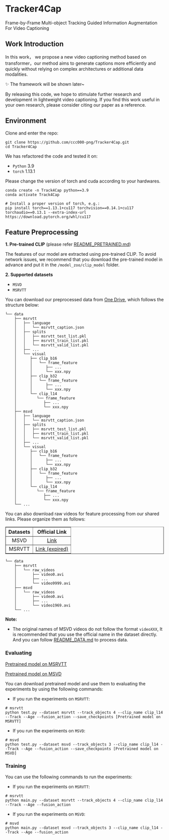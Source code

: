 # Tracker4Cap
Frame-by-Frame Multi-object Tracking Guided Information Augmentation For Video Captioning

## Work Introduction
In this work， we propose a new video captioning method based on transformer，our method aims to generate captions more efficiently and quickly without relying on complex architectures or additional data modalities.

✨ The framework will be shown later~ 

By releasing this code, we hope to stimulate further research and development in lightweight video captioning. If you find this work useful in your own research, please consider citing our paper as a reference.

## Environment
Clone and enter the repo:

```shell
git clone https://github.com/ccc000-png/Tracker4Cap.git
cd Tracker4Cap
```

We has refactored the code and tested it on: 
- `Python` 3.9
- `torch` 1.13.1

Please change the version of torch and cuda according to your hardwares.

```shell
conda create -n Track4Cap python==3.9
conda activate Track4Cap

# Install a proper version of torch, e.g.:
pip install torch==1.13.1+cu117 torchvision==0.14.1+cu117 torchaudio==0.13.1 --extra-index-url https://download.pytorch.org/whl/cu117

```

## Feature Preprocessing
**1. Pre-trained CLIP** (please refer [README_PRETRAINED.md](/model_zoo/README.md))

The features of our model are extracted using pre-trained CLIP. To avoid network issues, we recommend that you download the pre-trained model in advance and put it in the `/model_zoo/clip_model` folder.

**2. Supported datasets**
- `MSVD`
- `MSRVTT`

You can download our preprocessed data from [One Drive](https://1drv.ms/u/c/00263e242b1aba9a/ERHsLCd1i9JAu7scJ7tjCdwBREjiNziEWpoO1yuGQNe1_A?e=YWs9hW), which follows the structure below:

```
└── data
    ├── msrvtt
    │   ├── language
    │   │   └── msrvtt_caption.json
    │   ├── splits
    │   │   ├── msrvtt_test_list.pkl
    │   │   ├── msrvtt_train_list.pkl
    │   │   └── msrvtt_valid_list.pkl 
    │   ├── ... 
    │   └── visual
    │      ├── clip_b16
    │      │   └── frame_feature
    │      │      ├── ... 
    │      │      └── xxx.npy
    │      ├── clip_b32
    │      │   └── frame_feature
    │      │      ├── ... 
    │      │      └── xxx.npy
    │      └── clip_l14
    │         └── frame_feature
    │            ├── ... 
    │            └── xxx.npy    
    ├── msvd
    │   ├── language
    │   │   └── msrvtt_caption.json
    │   ├── splits
    │   │   ├── msrvtt_test_list.pkl
    │   │   ├── msrvtt_train_list.pkl
    │   │   └── msrvtt_valid_list.pkl 
    │   ├── ... 
    │   └── visual
    │      ├── clip_b16
    │      │   └── frame_feature
    │      │      ├── ... 
    │      │      └── xxx.npy
    │      ├── clip_b32
    │      │   └── frame_feature
    │      │      ├── ... 
    │      │      └── xxx.npy
    │      └── clip_l14
    │         └── frame_feature
    │            ├── ... 
    │            └── xxx.npy 
    └── ...
```
You can also download raw videos for feature processing from our shared links. Please organize them as follows:
<div align="center">
<table border="1" width="100%">
    <tr align="center">
        <th>Datasets</th><th>Official Link</th>
    </tr>
    <tr align="center">
        <td>MSVD</td><td><a href="https://www.cs.utexas.edu/users/ml/clamp/videoDescription/">Link</a></td>
    </tr>
    <tr align="center">
        <td>MSRVTT</td><td><a href="http://ms-multimedia-challenge.com/2016/dataset">Link (expired)</a></td>
    </tr>
</table>
</div>

```
└── data
    ├── msrvtt
    │   └── raw_videos
    │       ├── video0.avi
    │       ├── ...
    │       └── video9999.avi
    ├── msvd
    │   └── raw_videos
    │       ├── video0.avi
    │       ├── ...
    │       └── video1969.avi
    └── ...
```
**Note:** 
- The original names of MSVD videos do not follow the format `videoXXX`, It is recommended that you use the official name in the dataset directly. And you can follow [README_DATA.md](/preprocess/README.md) to process data.

### Evaluating
[Pretrained model on MSRVTT](https://1drv.ms/f/c/00263e242b1aba9a/EgpalW25KAlCtOV9UYuwOG4BUWoPTXmpT5qmJtq1LpIASg?e=fHGrQ9)

[Pretrained model on MSVD](https://1drv.ms/f/c/00263e242b1aba9a/EmGfogi2r45CoemNXkYZuooBiIbqgP9TuVhI2jDUochjAg?e=1mxnDy)

You can download pretrained model and use them to evaluating the experiments by using the following commands:

- If you run the experiments on `MSRVTT`:
```
# msrvtt
python test.py --dataset msrvtt --track_objects 4 --clip_name clip_l14 --Track --Age --fusion_action --save_checkpoints [Pretrained model on MSRVTT]
```

- If you run the experiments on `MSVD`:
```
# msvd 
python test.py --dataset msvd --track_objects 3 --clip_name clip_l14 --Track --Age --fusion_action --save_checkpoints [Pretrained model on MSVD]
```

### Training
You can use the following commands to run the experiments:

- If you run the experiments on `MSRVTT`:
```
# msrvtt
python main.py --dataset msrvtt --track_objects 4 --clip_name clip_l14 --Track --Age --fusion_action
```

- If you run the experiments on `MSVD`:
```
# msvd 
python main.py --dataset msvd --track_objects 3 --clip_name clip_l14 --Track --Age --fusion_action
```



